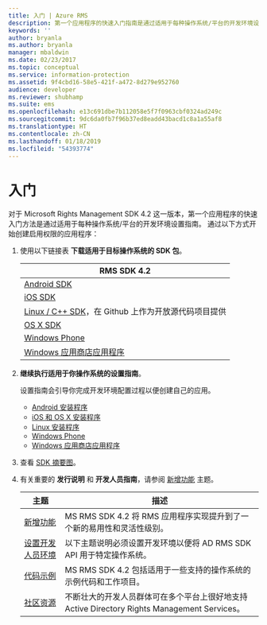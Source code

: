 ```yaml
---
title: 入门 | Azure RMS
description: 第一个应用程序的快速入门指南是通过适用于每种操作系统/平台的开发环境设置指南。
keywords: ''
author: bryanla
ms.author: bryanla
manager: mbaldwin
ms.date: 02/23/2017
ms.topic: conceptual
ms.service: information-protection
ms.assetid: 9f4cbd16-58e5-421f-a472-8d279e952760
audience: developer
ms.reviewer: shubhamp
ms.suite: ems
ms.openlocfilehash: e13c691dbe7b112058e5f7f0963cbf0324ad249c
ms.sourcegitcommit: 9dc6da0fb7f96b37ed8eadd43bacd1c8a1a55af8
ms.translationtype: HT
ms.contentlocale: zh-CN
ms.lasthandoff: 01/18/2019
ms.locfileid: "54393774"
---
```

# <a name="get-started"></a>入门

对于 Microsoft Rights Management SDK 4.2 这一版本，第一个应用程序的快速入门方法是通过适用于每种操作系统/平台的开发环境设置指南。 通过以下方式开始创建启用权限的应用程序：

1. 使用以下链接表 **下载适用于目标操作系统的 SDK 包**。


   |                                                 RMS SDK 4.2                                                 |
   |-------------------------------------------------------------------------------------------------------------|
   |                       [Android SDK](https://go.microsoft.com/fwlink/p/?LinkId=404271)                       |
   |                         [iOS SDK](https://go.microsoft.com/fwlink/p/?LinkId=404272)                         |
   | [Linux / C++ SDK](https://github.com/AzureAD/rms-sdk-for-cpp)，在 Github 上作为开放源代码项目提供 |
   |                        [OS X SDK](https://go.microsoft.com/fwlink/p/?LinkId=404273)                         |
   |                      [Windows Phone](https://go.microsoft.com/fwlink/p/?LinkId=524758)                      |
   |               [Windows 应用商店应用程序](https://go.microsoft.com/fwlink/p/?LinkID=526163)                |


2. **继续执行适用于你操作系统的设置指南**。

   设置指南会引导你完成开发环境配置过程以便创建自己的应用。
   - [Android 安装程序](android-sdk.md)
   - [iOS 和 OS X 安装程序](ios-sdk.md)          
   - [Linux 安装程序](linux-setup.md)              
   - [Windows Phone](windows-phone-apps.md)     
   - [Windows 应用商店应用程序](winrt-sdk.md)

3. 查看 [SDK 摘要图](api-reference-4-2.md)。
4. 有关重要的 **发行说明** 和 **开发人员指南**，请参阅 [新增功能](release-notes.md) 主题。

   |主题|描述|
   |-----|-----------|
   |[新增功能](release-notes.md)|MS RMS SDK 4.2 将 RMS 应用程序实现提升到了一个新的易用性和灵活性级别。|
   |[设置开发人员环境](setup-developer-environment.md)|以下主题说明必须设置开发环境以便将 AD RMS SDK API 用于特定操作系统。|
   |[代码示例](code-examples.md)|MS RMS SDK 4.2 包括适用于一些支持的操作系统的示例代码和工作项目。|
   |[社区资源](community-resources.md)|不断壮大的开发人员群体可在多个平台上很好地支持 Active Directory Rights Management Services。|
